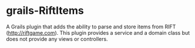 grails-RiftItems
================

A Grails plugin that adds the ability to parse and store items from RIFT (http://riftgame.com).  This plugin provides a service and a domain class but does not provide any views or controllers.
